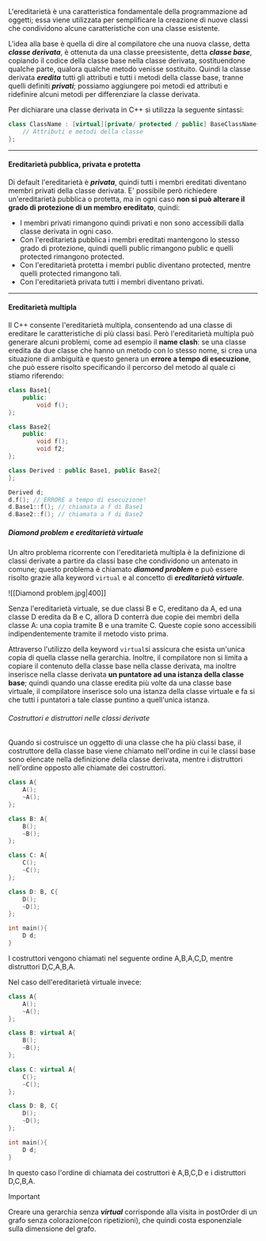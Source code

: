L'ereditarietà è una caratteristica fondamentale della programmazione ad oggetti; essa viene utilizzata per semplificare la creazione di nuove classi che condividono alcune caratteristiche con una classe esistente. 

L'idea alla base è quella di dire al compilatore che una nuova classe, detta ***classe derivata***, è ottenuta da una classe preesistente, detta ***classe base***, copiando il codice della classe base nella classe derivata, sostituendone qualche parte, qualora qualche metodo venisse sostituito.
Quindi la classe derivata ***eredita*** tutti gli attributi e tutti i metodi della classe base, tranne quelli definiti ***privati***; possiamo aggiungere poi metodi ed attributi e ridefinire alcuni metodi per differenziare la classe derivata.

Per dichiarare una classe derivata in C++ si utilizza la seguente sintassi:
```cpp
class ClassName : [virtual][private/ protected / public] BaseClassName{
	// Attributi e metodi della classe
};
```
---
#### Ereditarietà pubblica, privata e protetta
Di default l'ereditarietà è ***privata***, quindi tutti i membri ereditati diventano membri privati della classe derivata. E' possibile però richiedere un'ereditarietà pubblica o protetta, ma in ogni caso **non si può alterare il grado di protezione di un membro ereditato**, quindi:
- I membri privati rimangono quindi privati e non sono accessibili dalla classe derivata in ogni caso.
- Con l'ereditarietà pubblica i membri ereditati mantengono lo stesso grado di protezione, quindi quelli public rimangono public e quelli protected rimangono protected.
- Con l'ereditarietà protetta i membri public diventano protected, mentre quelli protected rimangono tali.
- Con l'ereditarietà privata tutti i membri diventano privati.

---
#### Ereditarietà multipla
Il C++ consente l'ereditarietà multipla, consentendo ad una classe di ereditare le caratteristiche di più classi basi. Però l'ereditarietà multipla può generare alcuni problemi, come ad esempio il **name clash**: se una classe eredita da due classe che hanno un metodo con lo stesso nome, si crea una situazione di ambiguità e questo genera un **errore a tempo di esecuzione**, che può essere risolto specificando il percorso del metodo al quale ci stiamo riferendo:
```cpp
class Base1{
	public:
		void f();
};

class Base2{
	public:
		void f();
		void f2;
};

class Derived : public Base1, public Base2{
};

Derived d;
d.f(); // ERRORE a tempo di esecuzione!
d.Base1::f(); // chiamata a f di Base1
d.Base2::f(); // chiamata a f di Base2
```

##### Diamond problem e ereditarietà virtuale
Un altro problema ricorrente con l'ereditarietà multipla è la definizione di classi derivate a partire da classi base che condividono un antenato in comune; questo problema è chiamato ***diamond problem*** e può essere risolto grazie alla keyword `virtual` e al concetto di ***ereditarietà virtuale***.

![[Diamond problem.jpg|400]]

Senza l'ereditarietà virtuale, se due classi B e C, ereditano da A, ed una classe D eredita da B e C, allora D conterrà due copie dei membri della classe A: una copia tramite B e una tramite C. Queste copie sono accessibili indipendentemente tramite il metodo visto prima.

Attraverso l'utilizzo della keyword `virtual`si assicura che esista un'unica copia di quella classe nella gerarchia. Inoltre, il compilatore non si limita a copiare il contenuto della classe base nella classe derivata, ma inoltre inserisce nella classe derivata **un puntatore ad una istanza della classe base**; quindi quando una classe eredita più volte da una classe base virtuale, il compilatore inserisce solo una istanza della classe virtuale e fa si che tutti i puntatori a tale classe puntino a quell'unica istanza.

###### Costruttori e distruttori nelle classi derivate
Quando si costruisce un oggetto di una classe che ha più classi base, il costruttore della classe base viene chiamato nell'ordine in cui le classi base sono elencate nella definizione della classe derivata, mentre i distruttori nell'ordine opposto alle chiamate dei costruttori.

```cpp
class A{
	A();
	~A();
};

class B: A{
	B();
	~B();
};

class C: A{
	C();
	~C();
};

class D: B, C{
	D();
	~D();
};

int main(){
	D d;
}
```

I costruttori vengono chiamati nel seguente ordine A,B,A,C,D, mentre distruttori D,C,A,B,A.

Nel caso dell'ereditarietà virtuale invece:
```cpp
class A{
	A();
	~A();
};

class B: virtual A{
	B();
	~B();
};

class C: virtual A{
	C();
	~C();
};

class D: B, C{
	D();
	~D();
};

int main(){
	D d;
}
```

In questo caso l'ordine di chiamata dei costruttori è A,B,C,D e i distruttori D,C,B,A.

>[!Important]
>Creare una gerarchia senza ***virtual*** corrisponde alla visita in postOrder di un grafo senza colorazione(con ripetizioni), che quindi costa esponenziale sulla dimensione del grafo.